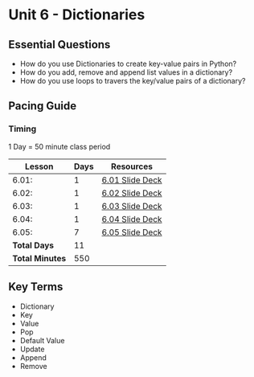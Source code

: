 # Unit 6 - Dictionaries

## Essential Questions

* How do you use Dictionaries to create key-value pairs in Python?
* How do you add, remove and append list values in a dictionary?
* How do you use loops to travers the key/value pairs of a dictionary?

## Pacing Guide

### Timing

1 Day = 50 minute class period

| Lesson | Days | Resources |
| ------ | -------------- | ---------|
| 6.01: | 1 | [6.01 Slide Deck][] |
| 6.02: | 1 | [6.02 Slide Deck][] |
| 6.03: | 1 | [6.03 Slide Deck][] |
| 6.04: | 1 | [6.04 Slide Deck][] |
| 6.05: | 7 | [6.05 Slide Deck][] |
| **Total Days** | 11 | |
| **Total Minutes** | 550 | |

## Key Terms

* Dictionary
* Key
* Value
* Pop
* Default Value
* Update
* Append
* Remove

[6.01 Slide Deck]: https://github.com/TEALSK12/2nd-semester-introduction-to-computer-science/raw/master/units/6_unit/slidedecks/Intro%20Python%206.01%20TEALS.pptx
[6.02 Slide Deck]: https://github.com/TEALSK12/2nd-semester-introduction-to-computer-science/raw/master/units/6_unit/slidedecks/Intro%20Python%206.02%20TEALS.pptx
[6.03 Slide Deck]: https://github.com/TEALSK12/2nd-semester-introduction-to-computer-science/raw/master/units/6_unit/slidedecks/Intro%20Python%206.03%20TEALS.pptx
[6.04 Slide Deck]: https://github.com/TEALSK12/2nd-semester-introduction-to-computer-science/raw/master/units/6_unit/slidedecks/Intro%20Python%206.04%20TEALS.pptx
[6.05 Slide Deck]: https://github.com/TEALSK12/2nd-semester-introduction-to-computer-science/raw/master/units/6_unit/slidedecks/Intro%20Python%206.05%20TEALS.pptx
